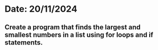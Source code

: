 # Date: 20/11/2024
## Create a program that finds the largest and smallest numbers in a list using for loops and if statements.
